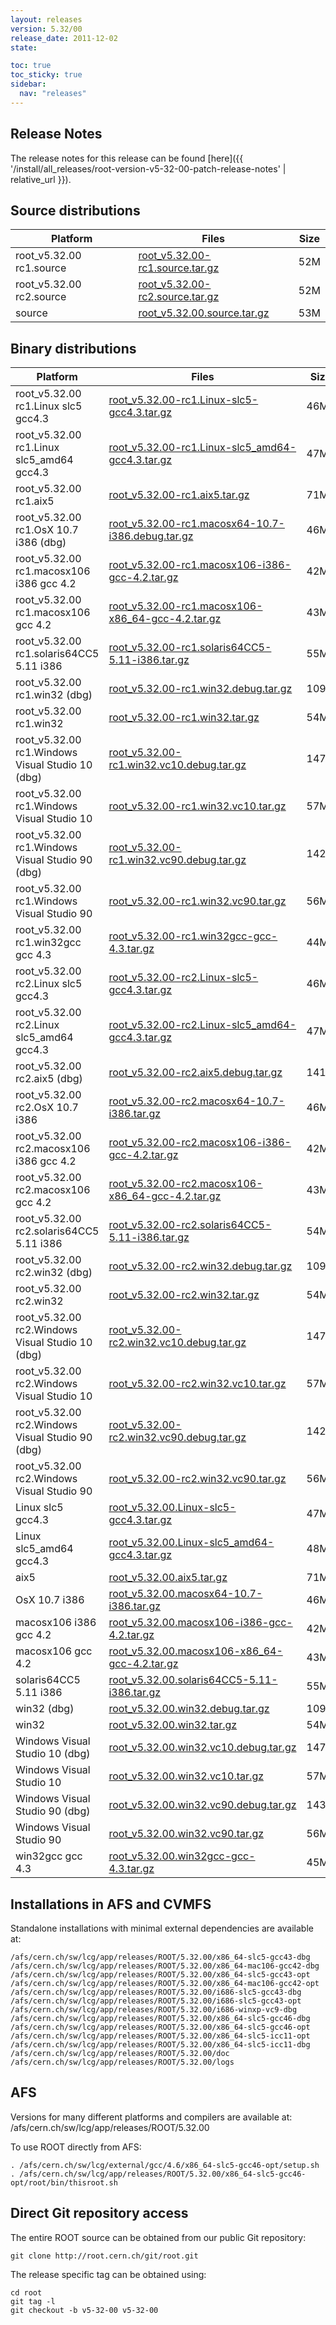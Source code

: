 ```yaml
---
layout: releases
version: 5.32/00
release_date: 2011-12-02
state:

toc: true
toc_sticky: true
sidebar:
  nav: "releases"
---
```



## Release Notes

The release notes for this release can be found [here]({{ '/install/all_releases/root-version-v5-32-00-patch-release-notes' | relative_url }}).

## Source distributions

| Platform       | Files | Size |
|-----------|-------|-----|
| root_v5.32.00 rc1.source | [root_v5.32.00-rc1.source.tar.gz](https://root.cern.ch/download/root_v5.32.00-rc1.source.tar.gz) |  52M |
| root_v5.32.00 rc2.source | [root_v5.32.00-rc2.source.tar.gz](https://root.cern.ch/download/root_v5.32.00-rc2.source.tar.gz) |  52M |
| source | [root_v5.32.00.source.tar.gz](https://root.cern.ch/download/root_v5.32.00.source.tar.gz) |  53M |


## Binary distributions

| Platform       | Files | Size |
|-----------|-------|-----|
| root_v5.32.00 rc1.Linux slc5 gcc4.3 | [root_v5.32.00-rc1.Linux-slc5-gcc4.3.tar.gz](https://root.cern.ch/download/root_v5.32.00-rc1.Linux-slc5-gcc4.3.tar.gz) |  46M |
| root_v5.32.00 rc1.Linux slc5_amd64 gcc4.3 | [root_v5.32.00-rc1.Linux-slc5_amd64-gcc4.3.tar.gz](https://root.cern.ch/download/root_v5.32.00-rc1.Linux-slc5_amd64-gcc4.3.tar.gz) |  47M |
| root_v5.32.00 rc1.aix5 | [root_v5.32.00-rc1.aix5.tar.gz](https://root.cern.ch/download/root_v5.32.00-rc1.aix5.tar.gz) |  71M |
| root_v5.32.00 rc1.OsX 10.7 i386 (dbg) | [root_v5.32.00-rc1.macosx64-10.7-i386.debug.tar.gz](https://root.cern.ch/download/root_v5.32.00-rc1.macosx64-10.7-i386.debug.tar.gz) |  46M |
| root_v5.32.00 rc1.macosx106 i386 gcc 4.2 | [root_v5.32.00-rc1.macosx106-i386-gcc-4.2.tar.gz](https://root.cern.ch/download/root_v5.32.00-rc1.macosx106-i386-gcc-4.2.tar.gz) |  42M |
| root_v5.32.00 rc1.macosx106 gcc 4.2 | [root_v5.32.00-rc1.macosx106-x86_64-gcc-4.2.tar.gz](https://root.cern.ch/download/root_v5.32.00-rc1.macosx106-x86_64-gcc-4.2.tar.gz) |  43M |
| root_v5.32.00 rc1.solaris64CC5 5.11 i386 | [root_v5.32.00-rc1.solaris64CC5-5.11-i386.tar.gz](https://root.cern.ch/download/root_v5.32.00-rc1.solaris64CC5-5.11-i386.tar.gz) |  55M |
| root_v5.32.00 rc1.win32 (dbg) | [root_v5.32.00-rc1.win32.debug.tar.gz](https://root.cern.ch/download/root_v5.32.00-rc1.win32.debug.tar.gz) | 109M |
| root_v5.32.00 rc1.win32 | [root_v5.32.00-rc1.win32.tar.gz](https://root.cern.ch/download/root_v5.32.00-rc1.win32.tar.gz) |  54M |
| root_v5.32.00 rc1.Windows Visual Studio 10 (dbg) | [root_v5.32.00-rc1.win32.vc10.debug.tar.gz](https://root.cern.ch/download/root_v5.32.00-rc1.win32.vc10.debug.tar.gz) | 147M |
| root_v5.32.00 rc1.Windows Visual Studio 10 | [root_v5.32.00-rc1.win32.vc10.tar.gz](https://root.cern.ch/download/root_v5.32.00-rc1.win32.vc10.tar.gz) |  57M |
| root_v5.32.00 rc1.Windows Visual Studio 90 (dbg) | [root_v5.32.00-rc1.win32.vc90.debug.tar.gz](https://root.cern.ch/download/root_v5.32.00-rc1.win32.vc90.debug.tar.gz) | 142M |
| root_v5.32.00 rc1.Windows Visual Studio 90 | [root_v5.32.00-rc1.win32.vc90.tar.gz](https://root.cern.ch/download/root_v5.32.00-rc1.win32.vc90.tar.gz) |  56M |
| root_v5.32.00 rc1.win32gcc gcc 4.3 | [root_v5.32.00-rc1.win32gcc-gcc-4.3.tar.gz](https://root.cern.ch/download/root_v5.32.00-rc1.win32gcc-gcc-4.3.tar.gz) |  44M |
| root_v5.32.00 rc2.Linux slc5 gcc4.3 | [root_v5.32.00-rc2.Linux-slc5-gcc4.3.tar.gz](https://root.cern.ch/download/root_v5.32.00-rc2.Linux-slc5-gcc4.3.tar.gz) |  46M |
| root_v5.32.00 rc2.Linux slc5_amd64 gcc4.3 | [root_v5.32.00-rc2.Linux-slc5_amd64-gcc4.3.tar.gz](https://root.cern.ch/download/root_v5.32.00-rc2.Linux-slc5_amd64-gcc4.3.tar.gz) |  47M |
| root_v5.32.00 rc2.aix5 (dbg) | [root_v5.32.00-rc2.aix5.debug.tar.gz](https://root.cern.ch/download/root_v5.32.00-rc2.aix5.debug.tar.gz) | 141M |
| root_v5.32.00 rc2.OsX 10.7 i386 | [root_v5.32.00-rc2.macosx64-10.7-i386.tar.gz](https://root.cern.ch/download/root_v5.32.00-rc2.macosx64-10.7-i386.tar.gz) |  46M |
| root_v5.32.00 rc2.macosx106 i386 gcc 4.2 | [root_v5.32.00-rc2.macosx106-i386-gcc-4.2.tar.gz](https://root.cern.ch/download/root_v5.32.00-rc2.macosx106-i386-gcc-4.2.tar.gz) |  42M |
| root_v5.32.00 rc2.macosx106 gcc 4.2 | [root_v5.32.00-rc2.macosx106-x86_64-gcc-4.2.tar.gz](https://root.cern.ch/download/root_v5.32.00-rc2.macosx106-x86_64-gcc-4.2.tar.gz) |  43M |
| root_v5.32.00 rc2.solaris64CC5 5.11 i386 | [root_v5.32.00-rc2.solaris64CC5-5.11-i386.tar.gz](https://root.cern.ch/download/root_v5.32.00-rc2.solaris64CC5-5.11-i386.tar.gz) |  54M |
| root_v5.32.00 rc2.win32 (dbg) | [root_v5.32.00-rc2.win32.debug.tar.gz](https://root.cern.ch/download/root_v5.32.00-rc2.win32.debug.tar.gz) | 109M |
| root_v5.32.00 rc2.win32 | [root_v5.32.00-rc2.win32.tar.gz](https://root.cern.ch/download/root_v5.32.00-rc2.win32.tar.gz) |  54M |
| root_v5.32.00 rc2.Windows Visual Studio 10 (dbg) | [root_v5.32.00-rc2.win32.vc10.debug.tar.gz](https://root.cern.ch/download/root_v5.32.00-rc2.win32.vc10.debug.tar.gz) | 147M |
| root_v5.32.00 rc2.Windows Visual Studio 10 | [root_v5.32.00-rc2.win32.vc10.tar.gz](https://root.cern.ch/download/root_v5.32.00-rc2.win32.vc10.tar.gz) |  57M |
| root_v5.32.00 rc2.Windows Visual Studio 90 (dbg) | [root_v5.32.00-rc2.win32.vc90.debug.tar.gz](https://root.cern.ch/download/root_v5.32.00-rc2.win32.vc90.debug.tar.gz) | 142M |
| root_v5.32.00 rc2.Windows Visual Studio 90 | [root_v5.32.00-rc2.win32.vc90.tar.gz](https://root.cern.ch/download/root_v5.32.00-rc2.win32.vc90.tar.gz) |  56M |
| Linux slc5 gcc4.3 | [root_v5.32.00.Linux-slc5-gcc4.3.tar.gz](https://root.cern.ch/download/root_v5.32.00.Linux-slc5-gcc4.3.tar.gz) |  47M |
| Linux slc5_amd64 gcc4.3 | [root_v5.32.00.Linux-slc5_amd64-gcc4.3.tar.gz](https://root.cern.ch/download/root_v5.32.00.Linux-slc5_amd64-gcc4.3.tar.gz) |  48M |
| aix5 | [root_v5.32.00.aix5.tar.gz](https://root.cern.ch/download/root_v5.32.00.aix5.tar.gz) |  71M |
| OsX 10.7 i386 | [root_v5.32.00.macosx64-10.7-i386.tar.gz](https://root.cern.ch/download/root_v5.32.00.macosx64-10.7-i386.tar.gz) |  46M |
| macosx106 i386 gcc 4.2 | [root_v5.32.00.macosx106-i386-gcc-4.2.tar.gz](https://root.cern.ch/download/root_v5.32.00.macosx106-i386-gcc-4.2.tar.gz) |  42M |
| macosx106 gcc 4.2 | [root_v5.32.00.macosx106-x86_64-gcc-4.2.tar.gz](https://root.cern.ch/download/root_v5.32.00.macosx106-x86_64-gcc-4.2.tar.gz) |  43M |
| solaris64CC5 5.11 i386 | [root_v5.32.00.solaris64CC5-5.11-i386.tar.gz](https://root.cern.ch/download/root_v5.32.00.solaris64CC5-5.11-i386.tar.gz) |  55M |
| win32 (dbg) | [root_v5.32.00.win32.debug.tar.gz](https://root.cern.ch/download/root_v5.32.00.win32.debug.tar.gz) | 109M |
| win32 | [root_v5.32.00.win32.tar.gz](https://root.cern.ch/download/root_v5.32.00.win32.tar.gz) |  54M |
| Windows Visual Studio 10 (dbg) | [root_v5.32.00.win32.vc10.debug.tar.gz](https://root.cern.ch/download/root_v5.32.00.win32.vc10.debug.tar.gz) | 147M |
| Windows Visual Studio 10 | [root_v5.32.00.win32.vc10.tar.gz](https://root.cern.ch/download/root_v5.32.00.win32.vc10.tar.gz) |  57M |
| Windows Visual Studio 90 (dbg) | [root_v5.32.00.win32.vc90.debug.tar.gz](https://root.cern.ch/download/root_v5.32.00.win32.vc90.debug.tar.gz) | 143M |
| Windows Visual Studio 90 | [root_v5.32.00.win32.vc90.tar.gz](https://root.cern.ch/download/root_v5.32.00.win32.vc90.tar.gz) |  56M |
| win32gcc gcc 4.3 | [root_v5.32.00.win32gcc-gcc-4.3.tar.gz](https://root.cern.ch/download/root_v5.32.00.win32gcc-gcc-4.3.tar.gz) |  45M |



## Installations in AFS and CVMFS
Standalone installations with minimal external dependencies are available at:
~~~
/afs/cern.ch/sw/lcg/app/releases/ROOT/5.32.00/x86_64-slc5-gcc43-dbg
/afs/cern.ch/sw/lcg/app/releases/ROOT/5.32.00/x86_64-mac106-gcc42-dbg
/afs/cern.ch/sw/lcg/app/releases/ROOT/5.32.00/x86_64-slc5-gcc43-opt
/afs/cern.ch/sw/lcg/app/releases/ROOT/5.32.00/x86_64-mac106-gcc42-opt
/afs/cern.ch/sw/lcg/app/releases/ROOT/5.32.00/i686-slc5-gcc43-dbg
/afs/cern.ch/sw/lcg/app/releases/ROOT/5.32.00/i686-slc5-gcc43-opt
/afs/cern.ch/sw/lcg/app/releases/ROOT/5.32.00/i686-winxp-vc9-dbg
/afs/cern.ch/sw/lcg/app/releases/ROOT/5.32.00/x86_64-slc5-gcc46-dbg
/afs/cern.ch/sw/lcg/app/releases/ROOT/5.32.00/x86_64-slc5-gcc46-opt
/afs/cern.ch/sw/lcg/app/releases/ROOT/5.32.00/x86_64-slc5-icc11-opt
/afs/cern.ch/sw/lcg/app/releases/ROOT/5.32.00/x86_64-slc5-icc11-dbg
/afs/cern.ch/sw/lcg/app/releases/ROOT/5.32.00/doc
/afs/cern.ch/sw/lcg/app/releases/ROOT/5.32.00/logs
~~~

## AFS
Versions for many different platforms and compilers are available at:
/afs/cern.ch/sw/lcg/app/releases/ROOT/5.32.00

To use ROOT directly from AFS:
~~~
. /afs/cern.ch/sw/lcg/external/gcc/4.6/x86_64-slc5-gcc46-opt/setup.sh
. /afs/cern.ch/sw/lcg/app/releases/ROOT/5.32.00/x86_64-slc5-gcc46-opt/root/bin/thisroot.sh
~~~

## Direct Git repository access
The entire ROOT source can be obtained from our public Git repository:

~~~
git clone http://root.cern.ch/git/root.git
~~~
The release specific tag can be obtained using:
~~~
cd root
git tag -l
git checkout -b v5-32-00 v5-32-00
~~~
